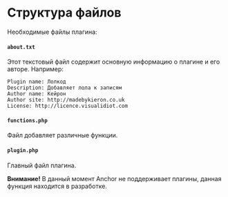 # Структура файлов

Необходимые файлы плагина:

#### `about.txt`

Этот текстовый файл содержит основную информацию о плагине и его авторе. Например:

	Plugin name: Лолкод
	Description: Добавляет лола к записям
	Author name: Кейрон
	Author site: http://madebykieron.co.uk
	License: http://licence.visualidiot.com

#### `functions.php`

Файл добавляет различные функции.

#### `plugin.php`

Главный файл плагина.

<p class="note"><b>Внимание!</b> В данный момент Anchor не поддерживает плагины, данная функция находится в разработке.</p>